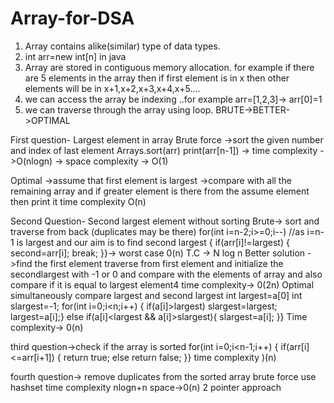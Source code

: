 # Array-for-DSA
1. Array contains alike(similar) type of data types.
2. int arr=new int[n] in java
3. Array are stored in contiguous memory allocation. for example if there are 5 elements in the array then if first element is in x then other elements will be in x+1,x+2,x+3,x+4,x+5....
4. we can access the array be indexing ..for example arr=[1,2,3]-> arr[0]=1
5. we can traverse through the array using loop.
BRUTE->BETTER->OPTIMAL



First question- Largest element in array
Brute force
->sort the given number and index of last element
 Arrays.sort(arr)
 print(arr[n-1]) -> time complexity ->O(nlogn)
                 -> space complexity -> O(1)

Optimal 
->assume that first element is largest 
->compare with all the remaining array and if greater element is there from the assume element then print it 
time complexity O(n)

Second Question- Second largest element without sorting
Brute-> sort  and traverse from back (duplicates may be there) 
       for(int i=n-2;i>=0;i--) //as i=n-1 is largest and our aim is to find second largest
{
if(arr[i]!=largest)
{
second=arr[i];
break;
}}-> worst case 0(n)
T.C -> N log n
Better solution
->find the first element
traverse from first element and initialize the secondlargest with -1 or 0 and compare with the elements of array and also compare if it is equal to largest element4
time complexity-> 0(2n)
Optimal
simultaneously compare largest and second largest
int largest=a[0]
int slargest=-1;
for(int i=0;i<n;i++)
{
if(a[i]>largest)
slargest=largest;
largest=a[i];}
else if(a[i]<largest && a[i]>slargest){
slargest=a[i];
}}
Time complexity-> 0(n)

third question->check if the array is sorted
for(int i=0;i<n-1;i++)
{
if(arr[i]<=arr[i+1])
{
return true;
else
return false;
}}
time complexity )(n)

fourth question-> remove duplicates from the sorted array
brute force
use hashset
time complexity nlogn+n
space->0(n)
2 pointer approach
